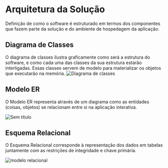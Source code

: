 # Arquitetura da Solução

Definição de como o software é estruturado em termos dos componentes que fazem parte da solução e do ambiente de hospedagem da aplicação.

## Diagrama de Classes

O diagrama de classes ilustra graficamente como será a estrutura do software, e como cada uma das classes da sua estrutura estarão interligadas. Essas classes servem de modelo para materializar os objetos que executarão na memória.
![Diagrama de classes](https://user-images.githubusercontent.com/82723489/143948337-4f1ee955-309b-4773-822b-dc95b6dca303.png)

## Modelo ER

O Modelo ER representa através de um diagrama como as entidades (coisas, objetos) se relacionam entre si na aplicação interativa.

![Sem título](https://user-images.githubusercontent.com/82723489/143951961-42819259-e8bc-4c05-a21f-12b806c65007.png)

## Esquema Relacional

O Esquema Relacional corresponde à representação dos dados em tabelas juntamente com as restrições de integridade e chave primária.
 
![modelo relacional](https://user-images.githubusercontent.com/81194817/135945317-75af8cde-fa77-4a5d-acf5-10dff3ba1ce4.png)

